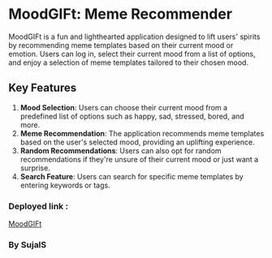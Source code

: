 # MoodGIFt: Meme Recommender

MoodGIFt is a fun and lighthearted application designed to lift users' spirits by recommending meme templates based on their current mood or emotion. Users can log in, select their current mood from a list of options, and enjoy a selection of meme templates tailored to their chosen mood.

## Key Features

1. **Mood Selection**: Users can choose their current mood from a predefined list of options such as happy, sad, stressed, bored, and more.
2. **Meme Recommendation**: The application recommends meme templates based on the user's selected mood, providing an uplifting experience.
3. **Random Recommendations**: Users can also opt for random recommendations if they're unsure of their current mood or just want a surprise.
4. **Search Feature**: Users can search for specific meme templates by entering keywords or tags.

### Deployed link :

[MoodGIFt](https://s59-moodgift.onrender.com)

### By SujalS
